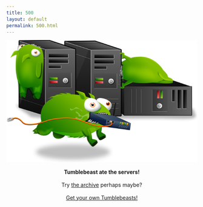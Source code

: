 ```yaml
---
title: 500
layout: default
permalink: 500.html
---
```


![tbservers.png](/static/images/site/tbservers.png "Tumblebeasts ate the servers!")

<div align="center">

<strong>Tumblebeast ate the servers!</strong>
<br /><br />
Try <a href="/archive.html">the archive</a> perhaps maybe?
<br /><br />
<a href="http://theoatmeal.com/comics/state_web_summer#tumblr" targe="_blank">Get your own Tumblebeasts!</a>
<br /><br />
</div>

